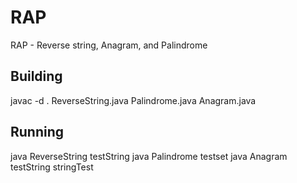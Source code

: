 # RAP
RAP - Reverse string, Anagram, and Palindrome
## Building

javac -d . ReverseString.java Palindrome.java Anagram.java

## Running

java ReverseString testString
java Palindrome testset
java Anagram testString stringTest